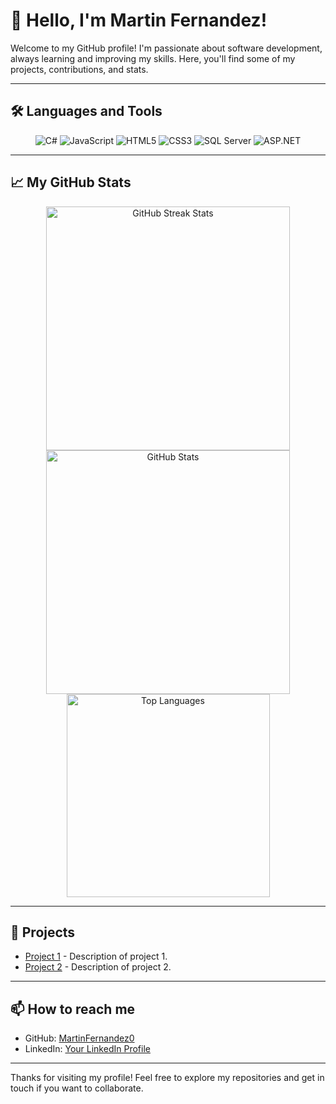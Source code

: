 # 👋 Hello, I'm Martin Fernandez!

Welcome to my GitHub profile! I'm passionate about software development, always learning and improving my skills. Here, you'll find some of my projects, contributions, and stats.

---

## 🛠️ Languages and Tools

<div align="center">
  <img src="https://img.shields.io/badge/C%23-%23239120.svg?style=for-the-badge&logo=c-sharp&logoColor=white" alt="C#" />
  <img src="https://img.shields.io/badge/JavaScript-%23F7DF1E.svg?style=for-the-badge&logo=javascript&logoColor=black" alt="JavaScript" />
  <img src="https://img.shields.io/badge/HTML5-%23E34F26.svg?style=for-the-badge&logo=html5&logoColor=white" alt="HTML5" />
  <img src="https://img.shields.io/badge/CSS3-%231572B6.svg?style=for-the-badge&logo=css3&logoColor=white" alt="CSS3" />
  <img src="https://img.shields.io/badge/SQL-%23007ACC.svg?style=for-the-badge&logo=microsoft-sql-server&logoColor=white" alt="SQL Server" />
  <img src="https://img.shields.io/badge/ASP.NET-%235C2D91.svg?style=for-the-badge&logo=dotnet&logoColor=white" alt="ASP.NET" />
</div>

---

## 📈 My GitHub Stats

<div align="center">
  <img width=390 src="https://github-readme-streak-stats-salesp07.vercel.app/?user=MartinFernandez0&count_private=true&theme=react&border_radius=10" alt="GitHub Streak Stats" />
  <img width=390 src="https://github-readme-stats-salesp07.vercel.app/api?username=MartinFernandez0&count_private=true&show_icons=true&theme=react&rank_icon=github&border_radius=10" alt="GitHub Stats" />
  <br/>
  <img width=325 src="https://github-readme-stats-salesp07.vercel.app/api/top-langs/?username=MartinFernandez0&hide=HTML&langs_count=8&layout=compact&theme=react&border_radius=10&size_weight=0.5&count_weight=0.5&exclude_repo=github-readme-stats" alt="Top Languages" />
</div>

---

## 🚀 Projects

- [Project 1](https://github.com/MartinFernandez0/project-1) - Description of project 1.
- [Project 2](https://github.com/MartinFernandez0/project-2) - Description of project 2.

---

## 📫 How to reach me

- GitHub: [MartinFernandez0](https://github.com/MartinFernandez0)
- LinkedIn: [Your LinkedIn Profile](#)

---

Thanks for visiting my profile! Feel free to explore my repositories and get in touch if you want to collaborate.
